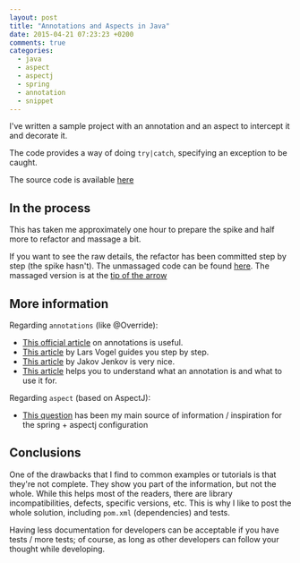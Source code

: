 ```yaml
---
layout: post
title: "Annotations and Aspects in Java"
date: 2015-04-21 07:23:23 +0200
comments: true
categories:
  - java
  - aspect
  - aspectj
  - spring
  - annotation
  - snippet
---
```


I've written a sample project with an annotation and an aspect to intercept it and decorate it.

The code provides a way of doing ``try|catch``, specifying an exception to be caught.

The source code is available [here](https://github.com/alvarogarcia7/annotation-aspect-java)

## In the process

This has taken me approximately one hour to prepare the spike and half more to refactor and massage a bit.

If you want to see the raw details, the refactor has been committed step by step (the spike hasn't). The unmassaged code can be found [here](https://github.com/alvarogarcia7/annotation-aspect-java/tree/d5e61ca56a38b1611c9acaa61a2e169b14d19d1e). The massaged version is at the [tip of the arrow](https://github.com/alvarogarcia7/annotation-aspect-java/)

## More information

Regarding ``annotations`` (like @Override):

  * [This official article](https://docs.oracle.com/javase/tutorial/java/annotations/) on annotations is useful.
  * [This article](http://www.vogella.com/tutorials/JavaAnnotations/article.html) by Lars Vogel guides you step by step.
  * [This article](http://tutorials.jenkov.com/java/annotations.html) by Jakov Jenkov is very nice.
  * [This article](http://crunchify.com/understanding-java-annotation-annotation-examples/) helps you to understand what an annotation is and what to use it for.

Regarding ``aspect`` (based on AspectJ):

  * [This question](http://stackoverflow.com/questions/14714092/spring-3-2-aop-intercepting-methods-by-annotation) has been my main source of information / inspiration for the spring + aspectj configuration
  
## Conclusions

One of the drawbacks that I find to common examples or tutorials is that they're not complete. They show you part of the information, but not the whole. While this helps most of the readers, there are library incompatibilities, defects, specific versions, etc. This is why I like to post the whole solution, including ``pom.xml`` (dependencies) and tests.

Having less documentation for developers can be acceptable if you have tests / more tests; of course, as long as other developers can follow your thought while developing.
